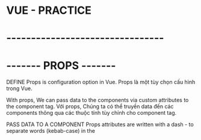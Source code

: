 # VUE - PRACTICE

# --------------------------------
# ------- PROPS -------
DEFINE
Props is configuration option in Vue.
Props là một tùy chọn cấu hình trong Vue.

With props, We can pass data to the components via custom attributes to the component tag.
Với props, Chúng ta có thể truyền data đến các components thông qua các thuộc tính tùy chỉnh cho component tag.

PASS DATA TO A COMPONENT
Props attributes are written with a dash - to separate words (kebab-case) in the <template> tag, 
Props attributes (Đạo cụ) được viết bằng dấu gạch ngang để phân tách các từ (kebab-case) trong <tempalte></tempalte> tag

RECEIVE DATA IN SIDE A COMPONENT
But kebab-case is not legal in JavaScript. So instead we need to write the attribute names as camelCase in JavaScript, and Vue understands this automatically!
Nhưng kebeb-case không đúng trong JavaScript. Vì vậy, thay vào đó chúng ta cần viết tên thuộc tính là camcelCase trong JavaScript, và Vue tự động hiểu.

BOOLEAN PROPS
We can achieve different functionality by passing props of different data types.
Chúng ta có thể đạt được các chức năng khác nhau bằng cách chuyển các props của các loại dữ liệu khác nhau

And we are able to define rules for how attributes are given when components are created from App.vue
Và chúng ta có thể định nghĩa các quy tắc về cách cung cấp các thuộc tính khi các components được tạo từ App.vue

To pass props with a data type different to String, we must write v-bind: in front of the attribute we want to pass
Để truyền props với kiểu dữ liệu khác string, chúng ta phải sử dụng v-bind: đằng trước thuộc tính chúng ta muốn truyền

PROPS INTERFACE

PROPS AS AN OBJECT
<!-- => props: {
    foodName: String,
    fooodDesc: String,
    isFavorite: Boolean
}, -->
With props defined in this way, other people can look inside FoodItem.vue and easily see what the component expects
Với cách định nghĩa props trên, thì người dùng khác có thể nhìn thấy bên trong file FoodItem.vue dữ liệu mong muốn của props

REQUIRED PROPS
To tell Vue that a prop is required we need to define the prop as an object. Let's make the prop 'foodName' required, like this:
<!-- props: {
    foodName: {
        type: String,
        required: true
    },
    foodDesc: String,
    isFavorite: Boolean
} -->

DEFAULT VALUE
We can set a default value for a prop
Let's create default value for the 'foodDesc' prop in the 'FoodItem' component, and then create such an item for rice without defining the 'foodDesc' prop
Khi định nghĩa giá trị cho một prop thì khi sử dụng component đó bên trong File cha nào đó thì không cần phải gọi nó ra
Chỉ gọi nó ra khi cần custome giá trị đó

PROPS VALIDATOR FUNCTION
We can also define a validator function that decides if the prop vvalue is valid or not.
Chúng ta có thể định nghĩa một hàm xác thực để quyết định xem giá trị prop có hợp lệ hay không

Such validator functions must return either true or false.
Các hàm xác thực như vật phải trả về đúng hoặc sai.

When the validator returns false, it means the prop value is invalid.
Khi trình xác nhận trả về false, điều đó có nghĩa là giá trị prop không hợp lệ.

An invalid prop value generates a warning in the browser console when we run our page in developer mode, and the warning is a useful hint to make sure the components are used as intended.
Giá trị prop không hợp lệ sẽ tạo ra cảnh báo trong console khi chúng ta chạy trang của mình ở chế độ của developer và cảnh báo là gợi ý hữu ích để đảm bảo các component được sử dụng như dự định.


MODIFY PROPS
When a component is created in the parent alement we are not allowed to chang the value of the prop recevied in the child element. 
So inside FoodItem.vue we cannot change the value of the 'isFavorite' prop we get from App.vue. The prop is read-only from the parent, which is App.vue in our case

Khi 1 component được tạo trong phần tử cha, chúng ta không được phép thay đổi giá trị của prop nhận được trong phần tử con.
Vì vậy bên trong FoodItem.Vue, chúng ta không thể thay đổi giá trị của prop 'isFavorite' mà chúng ta nhận được từ App.vue. Prop ở chế độ chỉ đọc từ parent, đó là App.vue trong trường hợp của chúng tôi

# --------------------------------



# --------------------------------
# ------- VUE - V-FOR - COMPONENTS -------

DEFINE
Components can be reused with v-for to generate many elements of the same kind
Components có thể được tái sử dụng với v-for để tạo ra nhiều element cùng loại

When generating elements with v-for from a component, it is also very helpful that props can be assigned dynamically based on values from an array.
Khi tạo các element bằng v-for từ 1 component, cũng rất hữu ích khi các props có thể được gán tự động dựa trên các giá trị từ một mảng

KEY - ATTRIBUTE
Khi dùng v-for để lặp các phần tử, Vue tái sử dụng các phần tử DOM để tối ưu hóa hiệu suất
Nếu mảng dữ liệu thay đổi, Vue có thể tái sử dụng các phần tử không đúng cách nếu không có thuộc tính 'key'
Key giúp Vue phân biệt các phần tử một cách chính xác bằng cách cung cấp một định danh duy nhất
# --------------------------------



# --------------------------------
# ------- VUE - $emit() - method -------

DEFINE
With built-in $emit() method in Vue we can create a custom event in the child component that can be captured in the parent element
Với phương thức $emit() tich hợp trong Vue, chúng ta có thể tạo 1 event tùy chỉnh trong các component con có thể được ghi lại trong component cha

Props are used to send data from the parent element to be child component, and $emit() is used to do the oposite: to pass information from the child component to the parent.
Props được sử dụng để gửi dữ liệu từ phần tử cha đến component con và $emit() được sử dụng để thực hiện điều ngược lại: Truyền thông tin từ component con đến component cha.

EMIT A CUSTOM EVENT
Cần gửi thông tin từ component cha và chúng tôi sử dụng $emit() để thực hiện điều đó

The EMITS OPTION
Tương tự như cách chúng ta khai báo props bên trong component con.
Chúng ta cũng có thể ghi lại ( ghi lại ở đây là có thể khai báo hoặc không ) các emits trong component bằng 'emits' option.
Việc ghi lại làm rõ ràng code hơn.

# --------------------------------


# --------------------------------
# ------- VUE FALLTHROUGH ATTRIBUTES -------
Khi bạn định nghĩa một component, bạn có thể truyền các thuộc tính không được định nghĩa rõ ràng trong props của component con.
Những thuộc tính này được gọi là "fallthrough attributes" và sẽ tự động được truyền từ component cha xuống các phần tử gốc trong template của component con.


Typical attributes được sử dụng để fall through are class, style and v-on (@)

# --------------------------------

# --------------------------------
# ------- SCOPED STYLING -------

DEFINE
Sử dụng scoped trong tag <style scroped></style>

# --------------------------------

# --------------------------------
# ------- LOCAL COMPONENTS -------

DEFINE
Components can be made to be local, meaning that they are only accessiable inside a specific *.vue file
Nghĩa là các component có thể được biến thành biến cục bộ, nghĩa là chúng chỉ có thể truy cập được bên trong một file *.vue cụ thể

GLOBAL COMPONENTS
Cách chúng ta đưa các component vào trong main.js, điều này giúp chúng ta có thể truy cập được bên trong <template></template> của tất cả cá tệp *.vue khác trong dự án đó.


LOCAL COMPONENTS
Chúng ta có thể đưa trực tiếp 1 component vào tag <script></script> thay vì đưa nó vào trong main.js
Kiểu trong component cần sử dụng 1 component khác thì ta có thể viết
<!-- <script>
    import CompOne from './components/ComOne.vue'

    export default {
        components: {
            'comp-one': CompOne
        }
    }
</script> -->

export default không yêu cầu sử dụng dấu ngoặc nhọn khi import và có thể đặt tên bất kì
export yêu cầu sử dụng dấu ngoặc nhọn và phải đúng tên hoặc tên được đổi.

# --------------------------------



# --------------------------------
# ------- VUE SLOTS -------

DEFINE
Slots là 1 tính năng mạnh mẽ trong Vue cho phép các component linh hoạt hơn và có thể tái sử dụng hơn.
=> Chúng ta sử dụng slots trong Vue để send content từ parent component vào <template></template> của child component
<!-- <template>
  <slot-comp>Hello World!</slot-comp>
</template> -->
<!-- Code trên trong parent component -->

=> Để nhận được Hello World bên trong component và hiển thị nó trong trang của chúng ta
=> Chúng ta cần sử dụng <slot></slot> bên trong component
=> Slot đóng vai trò giữ chỗ cho nội dung, do đó sau khi ứng dụng được xây dựng, slot sẽ được thay thế bằng nội dung được gửi tới nó

<!-- <template>
  <div>  
    <p>SlotComp.vue</p>
    <slot></slot> Nội dung component từ cha sẽ hiển thị ở đây
  </div>
</template> -->
<!-- Code trên trong child component -->


SLOTS AS CARDS
Slot cũng có thể được sử dụng để bao quanh các khối nội dung html động lớn hơn để có giao diện giống như card
<!-- <template>
  <h3>Slots in Vue</h3>  
  <p>We create card-like div boxes from the foods array.</p>
  <div id="wrapper">
    <slot-comp v-for="x in foods">
      <img v-bind:src="x.url">
      <h4>{{x.name}}</h4>
      <p>{{x.desc}}</p>
    </slot-comp>
  </div>
</template> -->
<!-- Code trên trong parent component -->


<!-- <template>
  <div> 
    <slot></slot>
  </div>
</template>

<script></script>

<style scoped>
  div {
    box-shadow: 0 4px 8px 0 rgba(0,0,0,0.2);
    border-radius: 10px;
    margin: 10px;
  }
</style> -->
<!-- Code trên trong child component -->

FALLBACK CONTENT (Nội dung dự phòng)
Nếu 1 component được tạo mà không có nội dung, chúng ta có thể có fallback content trong <slot></slot>
Kiểu như là vẫn là thẻ slot ở bên trong component con, nhưng lần này thẻ slot không giống mà là có giá trị
Nếu gọi sử dụng child component bên trong parent component mà chỉ ghi mỗi tên component đó ra thôi
Thì nó sẽ lấy nội dung trong thẻ slot của component con
Ngược lại nếu ghi nội dung trong lần gọi compoent con ở component cha thì nội dung bên trong component con mặc dịnh sẽ bị thay thế

# --------------------------------



# --------------------------------
# ------- VUE V-SLOT -------

DEFINE
Chúng ta cần v-slot directive để tham chiếu đến named slots ( Kiểu slot đã được đặt tên )
Named slots cho phép kiểm soát nhiều hơn vị trí đặt nội dung trong mẫu của component con
Linh hoạt hơn và có thể tái sử dụng
Nếu chỉ sử dụng slots mà không dùng v-slot với Named slot thì bên compoent con có bao nhiêu slot thì nó sẽ chỉ nhận 1 giá trị

V-SLOTS AND NAMED SLOTS ( Sử dụng với nhiều slot trong 1 component )
Nếu chúng ta có nhiều hơn 1 slot trong 1 component, nhưng muốn kiểm soát nội dung sẽ xuất hiện ở slot nào
Chúng ta cần đặt tên cho các vị trí đó và sử dụng v-slot để gửi nội dung đến đúng nơi

<!-- <h3>Component</h3>
<div>
  <slot name="topSlot"></slot>
</div>
<div>
  <slot name="bottomSlot"></slot>
</div> -->
<!-- Code trên trong child component -->


<!-- <h1>App.vue</h1>
<p>The component has two div tags with one slot in each.</p>
<slot-comp v-slot:bottomSlot>'Hello!'</slot-comp> -->
<!-- Code trên trong parent component -->

DEFAULT SLOTS
Nếu bạn có 1 slot không có name thì slot đó sẽ dược mặc định cho các component được đánh dấu là v-slot:default hoặc không được đánh gấu bằng v-slot
=> Kiểu như là nếu bên component con có 1 slot không được đặt tên thì khi gọi nó sang compoent cha.
Thì nội dung trong thẻ component con không định nghĩa tên hoặc có v-slot:default sẽ mặc định cho cái thằng Slot không có tên bên component con.


V-SLOT IN <TEMPLATE>
v-slot cũng có thể được sử dụng trong thẻ template để hướng các content lớn hơn đến một slot nhất định
<!-- <h1>App.vue</h1>
<p>The component has two div tags with one slot in each.</p>
<slot-comp>
  <template v-slot:bottomSlot>
    <h4>To the bottom slot!</h4>
    <p>This p tag and the h4 tag above are directed to the bottom slot with the v-slot directive used on the template tag.</p>
  </template>
  <p>This goes into the default slot</p>
</slot-comp> -->
<!-- Code trên trong parent component -->

<!-- <h3>Component</h3>
<div>
  <slot></slot>
</div>
<div>
  <slot name="bottomSlot"></slot>
</div> -->
<!-- Code trên trong child component -->
=> Chúng ta sử dụng thẻ template để hướng một số nội dung đến 1 slot nhất định vì thẻ template không được hiển thị, nó chỉ giữ chố cho nội dung

V-SLOT SHORTHAND #
Viết tắt của v-slot là #
<!-- <slot-comp v-slot:topSlot>'Hello!'</slot-comp> -->
Can be written as:
<!-- <slot-comp #topSlot>'Hello!'</slot-comp> -->


# --------------------------------


# --------------------------------
# ------- SCOPED SLOTS -------

DEFINE 
Scoped slot cung cấp dữ liệu cục bộ từ component con để component cha có thể chọn cách hiển thị dữ liệu đó

SEND DATA TO PARENT
Chúng ta sử dụng v-bind trong slot child component để gửi dữ liệu cục bộ đến component cha

VD: 
<!-- <template>
  <slot v-bind:lclData="data"></slot>
</template>

<script>
  export default {
    data() {
      return {
        data: 'This is local data'
      }
    }
  }
</script> -->

RECEIVE DATA FROM SCOPED SLOT
Dữ liệu cục bộ trong component con được gửi với v-bind, và nó có thể được nhận trong component cha với v-slot (#)
VD:
<!-- <slot-comp v-slot:"dataFromSlot">
  <h2>{{ dataFromSlot.lclData }}</h2>
</slot-comp> -->

SCOPED SLOT WITH AN ARRAY
Có thể gửi dữ liệu từ 1 array bằng cách dùng v-for, nhưng code trong App.vue về cơ bản là giống nhau

<!-- <template>
  <slot
    v-for="x in foods"
    :key="x"
    :foodName="x"
  ></slot>
</template>

<script>
  export default {
    data() {
      return {
        foods: ['Apple','Pizza','Rice','Fish','Cake']
      }
    }
  }
</script> -->
<!-- Code trên trong child component -->

<!-- <slot-comp v-slot="food">
  <h2>{{ food.foodName }}</h2>
</slot-comp> -->
<!-- Code trên trong parent component -->

STATIC DATA FROM A SCOPED SLOT
1 slot scoped cũng có thể gửi static data, Đó là dữ liệu không thuộc data property của Vue instance
Khi gửi statix data, chúng ta không sử dụng v-bind
Trong ví dụ bên dưới, chúng ta gửi 1 static text, và 1 text bound dymaically từ data instance.

<!-- <template>
  <slot
    staticText="This text is static"
    :dynamicText="text"
  ></slot>
</template>

<script>
  export default {
    data() {
      return {
        text: 'This text is from the data property'
      }
    }
  }
</script> -->
<!-- Code trên trong child component -->

<!-- <slot-comp v-slot="texts"> => Cái texts ở đây là do mình tùy chọn đặt tên.
  <h2>{{ texts.staticText }}</h2>
  <p>{{ texts.dynamicText }}</p>
</slot-comp> -->
<!-- Code trên trong parent component -->

NAMED SCOPED SLOTS
Tương tự như name bên v-slot
Alternatively, we can create the component one time, with two different "template" tags, each "template" tag referring to a different slot.

# --------------------------------


# --------------------------------
# ------- SCOPED SLOTS -------

DYNAMIC COMPONENTS
Có thể được sử dụng để lướt qua các trang trong trang của bạn, như các tab trong trình duyệt của bạn, bằng cách sử dụng 'is' attribute

THE COMPONENT TAG AND THE 'IS' ATTRIBUTE
Để tạo 1 dynamic component chúng ta sử dụng <component></component> để thể hiện active component.
'is' Attribute được gắn với một giá trị bằng v-bind, và chúng ta thay đổi giá trị đó thành tên của component mà chúng ta muốn active

<!-- <component :is="activeComp"></component> -->

<KeepAlive>
Nếu có bất kì thao tác nào ở các component khi ta chuyển đổi lại giữa các component nó sẽ bị reset lại ban đầu
Để giữ nguyên state (trạng thái), các thông tin đầu vào trước đó, khi bạn quay lại 1 component
Chúng ta sử dụng thẻ <KeepAlive></KeepAlive> xung quanh thẻ <component></component>

THE 'INCLUDE' AND 'EXCLUDE' attributes
Tất cả component bên trong <KeepAlive></KeepAlive> sẽ được giữ nguyên theo mặc định.
Nhưng chúng ta cũng có thể xác định chỉ một số component được duy trì bằng cách sử dụng 'include' hoặc 'exclude' trên <KeepAlive></KeepAlive>
Nếu sử dụng include hoặc exclude trên thẻ KeepAlive, chúng ta cũng cần đặt tên cho các thành phần bằng 'name' option trong component con
 <!-- <KeepAlive exclude="CompOne, CompTwo"> CompOne là option name được export default bên Component con CompOne
    <component :is="activeComp"></component>
  </KeepAlive> -->

THE 'MAX' ATTRIBUTE
Chúng ta sử dụng 'max' như một thuộc tính trong KeepAlive để giới hạn số lượng component mà trình duyệt cần nhớ trạng thái (state)
<!-- <KeepAlive :max="2"> -->
Ví dụ chúng ta chuyển đổi quá 2 component là nó sẽ quên state, nếu chúng ta chỉ chuyển qua lại 2 component trong 2 component thì nó vẫn giữ state

# --------------------------------


# --------------------------------
# ------- VUE TELEPORT -------
DEFINE
Thẻ Teleport được sử dụng để di chuyển content sang vị trí khác trong cấu trúc DOM

<TELEPORT> AND THE 'TO' ATTRIBUTE
Chuyển 1 vài conntent đến các vị trí khác trong cấu truc DOM
Chúng ta sử dụng tag Teleport xung quanh content và thuộc tính 'to' để xác định vị trí di chuyển nó
VD
<Teleport to="body">
  <p></p>
</Teleport>

SCRIPT AND STYLE Ò TELEPORTED ELEMENTS

Mặc dù một số nội dung được di chuyển ra khỏi component bằng thẻ Teleport.
Nhưng mã có liên quan bên trong thành phần đó trong thẻ script và style vẫn hoạt động đối với nội dung được di chuyển.
Cho dù bạn có dùng scoped ở trong component đó.

# --------------------------------


# --------------------------------
# ------- VUE HTTP REQUESTS -------

DEFINE
HTTP request là một phần giao tiếp giữa client và server
Client gửi 1 HTTP request đến server, server sẽ xử lý và trả về 1 HTTP response

THE FETCH METHOD
Để lấy data từ server trong Vue chúng ta có thể dùng Javascript Fetch() method.
Khi sử dụng fecth mà chúng ta không chỉ định bất kì một HTTP request method nào thì mặc định nó sẽ là GET.
Fetch() nhận một URL address là một đối số để nó biết lấy data từ đâu.

Một ví dụ cơ bản sử dụng Fetch method()
<!-- <template>
  <div>
    <button @click="fetchData">Fetch Data</button>
    <p v-if="data">{{ data }}</p>
  </div>
</template>

<script>
export default {
  data() {
    return {
      data: null,
    };
  },
  methods: {
    async fetchData() {
      const response = await fetch("file.txt");
      this.data = await response.text(); // Lấy data text từ file txt
    }
  }
};
</script> -->

Json() method đọc một response từ HTTP request và trả về một JavaScript Object
<!-- async fetchData() {
  const response = await fetch("bigLandMammals.json");
  this.data = await response.json();
} -->

DATA FROM API
HTTP REQUEST IN VUE WITH THE 'AXIOS' LIBRARY
Là một thư viện của JavaScript cho phép chúng ta thực hiện các yêu cầu HTTP
Tạo và Chạy nó trong dự án của chúng ta thì dùng: npm install axios

Ví dụ:
<!-- methods: {
  async fetchData() {      
    this.data = await axios.get("https://random-data-api.com/api/v2/users");
  }
} -->

# --------------------------------


# --------------------------------
# ------- VUE TEMPLATE REFS -------

DEFINE
Được sử dụng để chỉ các phần tử DOM cụ thể
Khi ref attribute được đặt vào 1 thẻ HTML, phần tử DOM thu được sẽ được thêm vào $refs object
Chúng ta có thể sử dụng ref attribute và $ref object trong Vue để thay thế cho getElementById() hoặc querySelector()

THE 'REF' ATTRIBUTE AND THE '$REFS' OBJECT
Thẻ html với ref attribute sẽ được thêm vào $refs object và có thể được tìm kiếm sau đó trong thẻ script

Ví dụ trực quan
<!-- <template>
  <h1>Example</h1>
  <p>Click the button to put "Hello!" as the text in the green p element.</p>
  <button @click="changeVal">Change Text</button>
  <p ref="pEl">This is the initial text</p>
</template>

<script>
  export default {
    methods: {
      changeVal() {
        this.$refs.pEl.innerHTML = "Hello!"; // Truy cập đối tượng pEl trong $refs object
      }
    }
  }
</script> -->

GET THE INPUT VALUE FROM '$refs'

Chúng ta có thể đi sâu hơn vào phần từ HTML được thêm vào $refs object để truy cập bất kỳ thuộc tính nào mà chúng ta muốn
Ví dụ bên dưới
<!-- <template>
  <h1>Example</h1>
  <p>Start writing inside the input element, and the text will be copied into the last paragraph by the use of the '$refs' object.</p>
  <input ref="inputEl" @input="getRefs" placeholder="Write something..">
  <p ref="pEl"></p>
</template>

<script>
  export default {
    methods: {
      getRefs() { 
        this.$refs.pEl.innerHTML = this.$refs.inputEl.value;
      }
    }
  };
</script> -->

'REF' WITH V-FOR
Với các thẻ HTML được tạo từ v-for, với ref attribute sẽ được thêm vào $refs object như một array
Ví dụ bên dưới
<!-- <template>
  <h1>Example</h1>
  <p>Click the button to reveal the 3rd list element stored as an array element in the $refs object.</p>
  <button @click="getValue">Get the 3rd list element</button><br>
  <ul>
    <li v-for="x in liTexts" ref="liEl">{{ x }}</li>
  </ul>
  <pre>{{ thirdEl }}</pre>
</template>

<script>
  export default {
    data() {
      return {
        thirdEl: ' ',
        liTexts: ['Apple','Banana','Kiwi','Tomato','Lichi']
      }
    },
    methods: {
      getValue() { 
        this.thirdEl = this.$refs.liEl[2].innerHTML;
        console.log("this.$refs.liEl = ",this.$refs.liEl);
      }
    }
  };
</script> -->

# --------------------------------


# --------------------------------
# ------- VUE Lifecycle Hooks -------

DEFINE
Là các giai đoạn nhất định trong vòng đời của 1 component nơi chúng ta có thể thêm code để thực hiện mọi việc

LIFECYCLE HOOKS
Mỗi khi 1 component đạt đến một giai đoạn (stage) mới trong vòng đời của nó, 1 function cụ thể sẽ chạy
Và chúng ta cso thể thêm code vào function đó
Những function như vậy được gọi là LIFECYCLE HOOKS, vì chúng ta có thể "nối" mã của mình vào giai đoạn (stage) đó.

Đây là tất cả các lifecycle hook mà 1 component có:

- 1. beforeCreate
- 2. created
- 3. beforeMount
- 4. mounted
- 5. beforeUpdate
- 6. updated
- 7. beforeUnmount
- 8. unmounted
- 9. errorCaptured
- 10. renderTracked
- 11. renderTriggered
- 12. activated
- 13. deactivated
- 14. serverPrefetch 

1. THE 'beforeCreate' HOOK
  => Xảy ra trước khi component được khởi tạo.
  => Vì vậy đây là trước khi Vue set up the component's data, computed properties, methods, and event listeners.
  => Có thể được sử dụng để thiết lập global event listner
  => Nhưng chúng ta nên TRÁNH cố gắng truy cập các elements thuộc về component LifeCycle Hook beforeCreate
  => Chẳng hạn như data, watcher and methods, bởi vì chúng chưa được tạo tại stage này.
  => Ngoài ra sẽ không có ý nghĩa gì khi cố gắng truy cập elements DOM từ beforeCreate lifecycle hook.
  => Vì chúng không được tạo cho đến khi component được mounted.

  Ví dụ bên dưới:
  <!-- <template>
    <h2>Component</h2>
    <p>This is the component</p>
    <p id="pResult">{{ text }}</p>
  </template>

  <script>
  export default {
    data() {
      return {
        text: '...'
      }
    },
    beforeCreate() {
      this.text = 'initial text'; // This line has no effect
      console.log("beforeCreate: The component is not created yet.");
    }
  }
  </script> -->

  <!-- <template>
    <h1>The 'beforeCreate' Lifecycle Hook</h1>
    <p>
      We can see the console.log() message from 'beforeCreate' lifecycle hook,
      but there is no effect from the text change we try to do to the Vue data property, because the Vue data property is not created yet.
    </p>
    <button @click="this.activeComp = !this.activeComp">Add/Remove Component</button>
    <div>
      <comp-one v-if="activeComp"></comp-one>
    </div>
  </template>

  <script>
  export default {
    data() {
      return {
        activeComp: false
      }
    }
  }
  </script> -->

2. THE 'created' HOOK
  => Xảy ra sau khi component được khởi tạo.
  => Vì vậy Vue đã set up the component data, computed properties, methods, and event listener
  => Chúng ta nên TRÁNH cố gắng truy cập các phần tử DOM từ created hook
  => Vì các phần tử DOM không thể truy cập được cho đến khi component đó được mounted
  => Created hook có thể được sử dụng để fetch data with HTTP requests
  => Hoặc thiết lập các giá trị dữ liệu ban đầu
  => Ví dụ bên dưới là việc sử dụng created hook để thực hiện việc data property TEXT được cấp 1 giá trị ban đầu

  <!-- <template>
    <h2>Component</h2>
    <p>This is the component</p>
    <p id="pResult">{{ text }}</p>
  </template>

  <script>
  export default {
    data() {
      return {
        text: '...'
      }
    },
    created() {
      this.text = 'initial text';
      console.log("created: The component just got created.");
    }
  }
  </script> -->

  <!-- <template>
    <h1>The 'created' Lifecycle Hook</h1>
    <p>We can see the console.log() message from 'created' lifecycle hook, and the text change we try to do to the Vue data property works, because the Vue data property is already created at this stage.</p>
    <button @click="this.activeComp = !this.activeComp">Add/Remove Component</button>
    <div>
      <comp-one v-if="activeComp"></comp-one>
    </div>
  </template>

  <script>
    export default {
      data() {
        return {
          activeComp: false
        }
      }
    }
  </script> -->

3. THE 'beforeMount' HOOK
  => Xảy ra ngay trước khi component is mounted, tức là ngay trước khi thành phần đó được thêm vào DOM
  => Chúng ta nên TRÁNH cố gắng truy cập các phần tử DOM từ beforeMount hook
  => Vì các phần tử DOM không thể truy cập được cho đến khi component đó được mounted
  => Ví dụ thì ở đây cũng tương tự như các hook ở trên.

4. THE 'mounted' HOOK
  => Ngay sau khi 1 component được thêm vào DOM, mount() method sẽ được gọi và chúng ta có thể thêm mã của mình vào stage (giai đoạn) đó.
  => Đây là cơ hội lần đầu tiên chúng ta phải làm những việc liên quan đến elements DOM thuộc về component
  => Kiểu ngay sau khi mount và render DOM ra thì nó thực hiện việc trong mounted hook luôn 
  => Điều này nó thể dẫn đến DOM chưa tải ra và thực hiện luôn hành động trong mounted hook

  Ví dụ cơ bản nhất cho việc dùng mounted hook
  <!-- <template>
    <h2>Form Component</h2>
    <p>When this component is added to the DOM tree, the mounted() function is called, and we put the cursor inside the input element.</p>
    <form @submit.prevent>
      <label>
        <p>
          Name: <br>
          <input type="text" ref="inpName">
        </p>
      </label>
      <label>
        <p>
          Age: <br>
          <input type="number">
        </p>
      </label>
      <button>Submit</button>
    </form>
    <p>(This form does not work, it is only here to show the mounted lifecycle hook.)</p>
  </template>

  <script>
    export default {
      mounted() {
        this.$refs.inpName.focus();
      }
    }
  </script> -->

5. THE 'beforeUpdate' HOOK
  => Được gọi bất cứ khi nào có thay đổi về data của component
  => Nhưng trước khi việc cập nhật được hiển thị trên màn hình. 
  => Việc beforeUpdate hook luôn xảy ra trước update hook.
  => Điều đặc biệt ở beforeUpdate là chúng ta có thể thực hiện các thay đổi với ứng dụng
  => Mà không cần kích hoạt bản cập nhật mới, vì vậy chúng ta tránh được vòng lặp vô hạn.
  => Đó là lý do không thực hiện các thay đổi đối với ứng dụng trong updated hook
  => Vì với hook đó, một vòng lặp vô hạn sẽ được tạo ra.

  Ví dụ:
  <!-- <template>
    <h1>The 'beforeUpdate' Lifecycle Hook</h1>
    <p>Whenever there is a change in our page, the application is 'updated' and the 'beforeUpdate' hook happens just before that.</p>
    <p>It is safe to modify our page in the 'beforeUpdate' hook like we do here, but if we modify our page in the 'updated' hook, we will generate an infinite loop.</p>
    <button @click="this.activeComp = !this.activeComp">Add/Remove Component</button>
    <div>
      <comp-one v-if="activeComp"></comp-one>
    </div>
    <ol ref="divLog"></ol>
  </template>

  <script>
    export default {
      data() {
        return {
          activeComp: true
        }
      },
      beforeUpdate() {
        this.$refs.divLog.innerHTML += "<li>beforeUpdate: This happened just before the 'updated' hook.</li>";
      }
    }
  </script> -->

6. THE 'updated' HOOK
  => Được gọi sau khi component đã cập nhật DOM

  Ví dụ minh họa: 
  <!-- <template>
    <h1>The 'updated' Lifecycle Hook</h1>
    <p>Whenever there is a change in our page, the application is updated and the updated() function is called. In this example we use console.log() in the updated() function that runs when our application is updated.</p>
    <button @click="this.activeComp = !this.activeComp">Add/Remove Component</button>
    <div>
      <comp-one v-if="activeComp"></comp-one>
    </div>
  </template>

  <script>
    export default {
      data() {
        return {
          activeComp: true
        }
      },
      updated() {
        console.log("The component is updated!");
      }
    }
  </script> -->

  => Chúng ta phải cẩn thận để không sửa đổi chính trang đó khi updated hook được gọi
  => Vì khi đó trang sẽ cập nhật lại, tạo ra một vòng lặp vô hạn

  Ví dụ minh họa:
  <!-- <template>
    <h1>The 'updated' Lifecycle Hook</h1>
    <p>Whenever there is a change in our page, the application is updated and the updated() function is called.</p>
    <p>The first change that causes the updated hook to be called is when we remove the component by clicking the button. When this happens, the update() function adds text to the last paragraph, which in turn updates the page again and again.</p>
    <button @click="this.activeComp = !this.activeComp">Add/Remove Component</button>
    <div>
      <comp-one v-if="activeComp"></comp-one>
    </div>
    <div>{{ text }}</div>
  </template>

  <script>
    export default {
      data() {
        return {
          activeComp: true,
          text: "Hello, "
        }
      },
      updated() {
        this.text += "hi, ";
      }
    }
  </script> -->

7. THE 'beforeUnmount' HOOK
  => Được gọi ngay trước khi 1 component bị xóa khỏi DOM

  Ví dụ minh họa bên dưới:
  <!-- <template>
    <h2>Component</h2>
    <p ref="pEl">Strawberries!</p>
  </template>
    
  <script>
  export default {
    beforeUnmount() {
      alert("beforeUnmount: The text inside the p-tag is: " + this.$refs.pEl.innerHTML);
    }
  }
  </script> -->

  <!-- <template>
    <h1>Lifecycle Hooks</h1>
    <button @click="this.activeComp = !this.activeComp">{{ btnText }}</button>
    <div>
      <comp-one v-if="activeComp"></comp-one>
    </div>
  </template>

  <script>
    export default {
      data() {
        return {
          activeComp: true
        }
      },
      computed: {
        btnText() {
          if(this.activeComp) {
            return 'Remove component'
          }
          else {
            return 'Add component'
          }
        }
      }
    }
  </script> -->



8. THE 'unmounted' HOOK
  => Được gọi sau khi một component bị xóa khỏi DOM
  => Được sử dụng để remove event listeners hoặc cancel timers hoặc intervals.
  => Khi 1 component được ngắt kết nối, unmounted() sẽ được gọi và chúng ta có thể thêm mã của mình vào.
  => Về cơ bản là ví dụ của nó có thể giống beforeUnmounted hook
  => Kiểu ngay sau khi xóa DOM trong 1 component thì nó thực hiện việc trong unmounted hook luôn 
  => Điều này nó thể dẫn đến DOM chưa tải lại và thực hiện luôn hành động trong unmounted hook

9. THE 'errorCaptured' HOOK
  => Được gọi khi có lỗi xảy ra ở component con, component cháu.
  => Được sử dụng để xử lý lỗi, ghi lại log hoặc hiển thị lỗi cho người dùng
  => Thông tin về lỗi cũng có thể được ghi lại dưới dang đối số cho errorCaptured hook
  => Các đối số đó là: lỗi, thành phần gây ra lỗi, loại nguồn lỗi
  => Ví dụ lỗi cơ bản khi không có ref tồn tại


  <!-- <template>
    <h2>Component</h2>
    <p>This is the component</p>
    <button @click="generateError">Generate Error</button>
  </template>

  <script>
    export default {
      methods: {
        generateError() {
          this.$refs.objEl.innerHTML = "hi";
        }
      }
    }
  </script> -->

  <!-- <template>
    <h1>The 'errorCaptured' Lifecycle Hook</h1>
    <p>Whenever there is an error in a child component, the errorCaptured() function is called on the parent.</p>
    <p>When the button inside the component is clicked, a method will run that tries to do changes to a $refs object that does not exist. This creates an error in the component that triggers the 'errorCaptured' lifecycle hook in the parent, and an alert box is displayed with information about the error.</p>
    <p>After clicking "Ok" in the alert box you can see the error in the browser console.</p>
    <div>
      <comp-one></comp-one>
    </div>
  </template>

  <script>
    export default {
      errorCaptured(error,compInst,errorInfo) {
        console.log("error: ", error);
        console.log("compInst: ", compInst);
        console.log("errorInfo: ", errorInfo);
      }
    }
  </script> -->

10. THE 'renderTracked' HOOK --- 11. THE 'renderTriggered' HOOK

  ==> A reactive component là component có thể thay đổi
  ==> A render function là một hàm do Vue compiled (biên soạn) để theo dõi các reactive component.
  ===> Khi một reactive component thay đổi, render function sẽ được kích hoạt và hiển thị lại ứng dụng ra màn hình.

  => renderTracked hook chạy khi chức năng render được đặt để theo dõi (track), hoặc giám sát (monitor) một reactive component (thành phần phản ứng).
  => renderTracked hook thường chạy khi reactive component được khởi tạo.

  => renderTriggered hook chạy khi reactive component được theo dõi đó thay đổi và do đó kích hoạt một new render để mà hình được cập nhật những thay đổi mới nhất.

  => Cả hai hook trên được dùng để debugging, và chỉ khả dụng (available) ở chế độ phát triển.


12 .THE 'activated' HOOK --- 13. THE 'deactivated' HOOK
  => Chỉ dành cho khi 1 reactive component được lưu trong cached (bộ nhớ đệm) được thêm vào hoặc xóa, chứ không phải DOM.
  => KeepAlive được sử dụng trong ví dụ bên dưới để cache (lưu trữ) dynamic component.

  Ví dụ bên dưới:
  <!-- <template>
    <h2>Component</h2>
    <p>Below is a log with every time the 'activated', 'deactivated', 'mounted' or 'unmounted' hooks run.</p>
    <ol ref="olEl"></ol>
    <p>You can also see when these hooks run in the console.</p>
  </template>
    
  <script>
    export default {
      mounted() {
        this.logHook("mounted");
      },
      unmounted() {
        this.logHook("unmounted");
      },
      activated() {
        this.logHook("activated");
      },
      deactivated() {
        this.logHook("deactivated");
      },
      methods: {
        logHook(hookName) {
          console.log(hookName);
          const liEl = document.createElement("li");
          liEl.innerHTML = hookName;
          this.$refs.olEl.appendChild(liEl);
        }
      }
    }
  </script> -->

  <!-- <template>
    <h1>The 'activated' and 'deactivated' Lifecycle Hooks</h1>
    <p>In this example for the 'activated' and 'deactivated' hooks we also see when and if the 'mounted' and 'unmounted' hooks are run.</p>
    <button @click="this.activeComp = !this.activeComp">Include component</button>
    <div>
      <KeepAlive>
        <comp-one v-if="activeComp"></comp-one>
      </KeepAlive>
    </div>
  </template>

  <script>
    export default {
      data() {
        return {
          activeComp: false
        }
      }
    }
  </script> -->

14. THE 'serverPrefetch' HOOK
  => Chỉ được gọi trong suốt quá trình server-side rendering (SSR).
  
# --------------------------------

# --------------------------------
# ------- VUE Provide/Inject -------

DEFINE
Provide/Inject in Vue được sử dụng để cung cấp dữ liệu từ 1 compoenent cho các component khác, đặc biệt trong các dự án lớn
Provide cung cấp dữ liệu cho các component khác.
Inject được sử dụng để lấy provied data (dữ liệu được cung cấp)
Provide/Inject là một cách chia sẻ data thay thế cho việc truyền dữ liệu bằng cách sử dụng props

Trong các dự án lớn, với các component trong các component, có thể khó sử dụng props để cung cấp dữ liệu từ App.vue cho 1 sub-component.
Vì nó yêu cầu phải xác định props trong mọi thành phần mà dữ liệu đi qua.

=> Nếu sử dụng provide/inject thay vì props, chúng ta chỉ cần xác định dữ liệu được cung cấp ở nơi nó được cung cấp 
và chúng ta chỉ cần xác định dữ liệu được chèn ở nơi nó được inject

Provide Data

Chúng ta sử dụng provide configuration option để cung cấp dữ liệu cho các component khác
VD: 
App.vue
<!-- <template>
  <h1>Food</h1>
  <div @click="this.activeComp = 'food-about'" class="divBtn">About</div>
  <div @click="this.activeComp = 'food-kinds'" class="divBtn">Kinds</div>
  <div id="divComp">
    <component :is="activeComp"></component>
  </div>
</template>

<script>
export default {
  data() {
    return {
      activeComp: 'food-about',
      foods: [
        { name: 'Pizza', imgUrl: '/img_pizza.svg' },
        { name: 'Apple', imgUrl: '/img_apple.svg' },
        { name: 'Cake', imgUrl: '/img_cake.svg' },
        { name: 'Fish', imgUrl: '/img_fish.svg' },
        { name: 'Rice', imgUrl: '/img_rice.svg' }
      ]
    }
  },
  provide() {
    return {
      foods: this.foods
    }
  }
}
</script> -->

In the code above, the 'foods' array is now provided so that it is available to be injected in other components in your project

Inject Data
=> Bây giờ mảng 'foods' được cung cấp bởi provide trong App.vue, chúng ta có thể đưa nó vào component FoodKinds.

Với mảng 'foods' được inject vào 'FoodKinds' component, chúng ta có thể sử dụng dữ liệu từ App.vue hiển thị loại foods khác trong component 'FoodKinds'

<!-- <template>
    <h2>Different Kinds of Food</h2>
    <p><mark>In this application, food data is provided in "App.vue", and injected in the "FoodKinds.vue" component so that it can be shown here:</mark></p>
    <div v-for="x in foods">
        <img :src="x.imgUrl">
        <p class="pName">{{ x.name }}</p>
    </div>
</template>

<script>
  export default {
    inject: ['foods']
  }
</script> -->

# --------------------------------


# --------------------------------
# ---------- VUE Routing ---------

DEFINE
Được sử dụng để điều hướng (navigate) trong ứng dụng Vue
Và nó xảy ra ở phía máy khách, mà không cần tải lại toàn bộ trang
Điều này mang lại trải nghiệm người dùng nhanh hơn.

Là một cách để điều hướng, giống như cách chúng ta sử dung dynamic components trước đó
Với routing chúng ta có thể sử dụng URL address để hướng bất kì ai đó đến một địa điểm cụ thể trong ứng dụng Vue của mình.


NAVIGATE USING A DYNAMIC COMPONENT

FROM DYNAMIC COMPONENT TO ROUTING
Chúng ta xây dựng SPAs (Single Page Applications) with Vue
=> Điều này có nghĩa là ứng dụng của chúng ta chỉ chứa 1 file *.html
=> Và có nghĩa là chúng ta không thể hướng con người đến file *.html khác để hiển thị nội dung khác trong page của chúng ta

INSTALL THE VUE ROUTER LIBRARY
npm install vue-router@4
Xong import { createRouter, createWebHistory } from 'vue-router'

File main.js
import AnimalCollection from './components/Route/AnimalCollection.vue'
import FoodItems from './components/Route/FoodItems.vue'

const router = createRouter({
    history: createWebHistory(),
    routes: [
        { path: '/animals', component: AnimalCollection },
        { path: '/foods', component: FoodItems }
    ]
});

const app = createApp(App);
app.use(router);

File App.vue
<!-- <div>
  <p>Choose what part of this page you want to see:</p>
  <router-link to="/animals">Animals</router-link>
  <router-link to="/foods">Food</router-link><br>
  <router-view></router-view>
</div> -->

# --------------------------------


# --------------------------------
# ---------- Vue Form Inputs ---------

# --------------------------------


# --------------------------------
# ---------- Vue Animations ---------

DEFINE
Hỗ trợ có component Transition cung cấp sẵn các class

Với 1 element trong component Transition được thêm vào, chúng ta có thể sử dụng 3 class sau để tạo animate Transition
  - v-enter-from
  - v-enter-active
  - v-enter-to

Với 1 element được xóa trong component Transition, chúng ta có thể sử dụng 3 class sau:
  - v-leave-from
  - v-leave-active
  - v-leave-to

THE TRANSITION 'name' PROP
Trong trường hợp bạn có một số component Transition, nhưng bạn muốn ít nhất một trong các component Transition có animation khác nhau.
Bạn cần có tên khác cho các component Transition để phân biệt chúng

Chúng ta có thể chọn tên của Transition component with name prop.
Và điều đó cũng thay đổi tên của các class, để chúng ta có thể đặt các quy tắc hoạt ảnh CSS khác nhau cho component đó
VD: 
<!-- <Transition name="swirl"> -->
If the transition name prop value is set to 'swirl', the automatically available classes will now start with 'swirl-' instead of 'v-'
  - swirl-enter-from
  - swirl-enter-active
  - swirl-enter-to
  - swirl-leave-from
  - swirl-leave-active
  - swirl-leave-to


JAVASCRIPT TRANSITION HOOKS
Mỗi class transition như vừa đề cập đều tương ứng với 1 event mà chúng ta có thể nối vào để chạy 1 mã script

v-enter-from	   before-enter: Trước khi thêm
v-enter-active	 enter: Thêm
v-enter-to	     after-enter: Sau khi thêm
                 enter-cancelled: Hủy thêm
v-leave-from	   before-leave: Trước khi xóa
v-leave-active	 leave: Xóa
v-leave-to	     after-leave: Sau khi xóa
                 leave-cancelled (v-show only): Hủy xóa (chỉ hoạt động với v-show)

Ví dụ:
<!-- <template>
  <h1>JavaScript Transition Hooks</h1>
  <p>This code hooks into "after-enter" so that after the initial animation is done, a method runs that displays a red div.</p>
  <button @click="pVisible=true">Create p-tag!</button><br>
  <Transition @after-enter="onAfterEnter">
    <p v-show="pVisible" id="p1">Hello World!</p>
  </Transition>
  <br>
  <div v-show="divVisible">This appears after the "enter-active" phase of the transition.</div>
</template>

<script>
  export default {
    data() {
      return {
        pVisible: false,
        divVisible: false
      }
    },
    methods: {
      onAfterEnter() {
        this.divVisible = true;
      }
    }
  }
</script>

<style scoped>
  .v-enter-active {
    animation: swirlAdded 1s;
  }
  @keyframes swirlAdded {
    from {
      opacity: 0;
      rotate: 0;
      scale: 0.1;
    }
    to {
      opacity: 1;
      rotate: 360deg;
      scale: 1;
    }
  }
  #p1, div {
    display: inline-block;
    padding: 10px;
    border: dashed black 1px;
  }
  #p1 {
    background-color: lightgreen;
  }
  div {
    background-color: lightcoral;
  }
</style> -->

THE 'appear' PROP
Nếu bạn có 1 element, bạn muốn animate khi page loads, chúng ta cần sử dụng appear prop trên Transition component
<!-- <Transition appear>
  ...
</Transition> -->

In this example, the appear prop starts an animation when the page load for the first time

TRANSITION BETWEEN ELEMENTS
Transition component cũng có thể dược sử dụng để chuyển đổi giữa một số phần tử.
Miễn là chúng ta đảm bảo rằng mỗi lần chỉ có 1 phần tử được hiển thị bằng cách sử dụng v-if, v-else-if
Ví dụ:
<!-- <template>
  <h1>Transition Between Elements</h1>
  <p>Click the button to get a new image.</p>
  <p>The new image is added before the previous is removed. We will fix this in the next example with mode="out-in".</p>
  <button @click="newImg">Next image</button><br>
  <Transition>
    <img src="/img_pizza.svg" v-if="imgActive === 'pizza'">
    <img src="/img_apple.svg" v-else-if="imgActive === 'apple'">
    <img src="/img_cake.svg" v-else-if="imgActive === 'cake'">
    <img src="/img_fish.svg" v-else-if="imgActive === 'fish'">
    <img src="/img_rice.svg" v-else-if="imgActive === 'rice'">
  </Transition>
</template>

<script>
export default {
  data() {
    return {
      imgActive: 'pizza',
      imgs: ['pizza', 'apple', 'cake', 'fish', 'rice'],
      indexNbr: 0
    }
  },
  methods: {
    newImg() {
      this.indexNbr++;
      if(this.indexNbr >= this.imgs.length) {
        this.indexNbr = 0;
      }
      this.imgActive = this.imgs[this.indexNbr];
    }
  }
}
</script>

<style>
  .v-enter-active {
    animation: swirlAdded 1s;
  }
  .v-leave-active {
    animation: swirlAdded 1s reverse;
  }
  @keyframes swirlAdded {
    from {
      opacity: 0;
      rotate: 0;
      scale: 0.1;
    }
    to {
      opacity: 1;
      rotate: 360deg;
      scale: 1;
    }
  }
  img {
    width: 100px;
    margin: 20px;
  }
  img:hover {
    cursor: pointer;
  }
</style> -->

mode="out-in"
Chúng ta sử dụng mode="out-in" trên component Transition để việc loại bỏ một phần tử được hoàn tất trước khi phần tử tiếp theo được thêm vào.
Ví dụ:
<!-- <template>
  <h1>mode="out-in"</h1>
  <p>Click the button to get a new image.</p>
  <p>With mode="out-in", the next image is not added until the current image is removed. Another difference from the previous example, is that here we use computed prop instead of a method.</p>
  <button @click="indexNbr++">Next image</button><br>
  <Transition mode="out-in">
    <img src="/img_pizza.svg" v-if="imgActive === 'pizza'">
    <img src="/img_apple.svg" v-else-if="imgActive === 'apple'">
    <img src="/img_cake.svg" v-else-if="imgActive === 'cake'">
    <img src="/img_fish.svg" v-else-if="imgActive === 'fish'">
    <img src="/img_rice.svg" v-else-if="imgActive === 'rice'">
  </Transition>
</template>

<script>
export default {
  data() {
    return {
      imgs: ['pizza', 'apple', 'cake', 'fish', 'rice'],
      indexNbr: 0
    }
  },
  computed: {
    imgActive() {
      if(this.indexNbr >= this.imgs.length) {
        this.indexNbr = 0;
      }
      return this.imgs[this.indexNbr];
    }
  }
}
</script>

<style>
  .v-enter-active {
    animation: swirlAdded 0.7s;
  }
  .v-leave-active {
    animation: swirlAdded 0.7s reverse;
  }
  @keyframes swirlAdded {
    from {
      opacity: 0;
      rotate: 0;
      scale: 0.1;
    }
    to {
      opacity: 1;
      rotate: 360deg;
      scale: 1;
    }
  }
  img {
    width: 100px;
    margin: 20px;
  }
  img:hover {
    cursor: pointer;
  }
</style> -->

TRANSITION WITH DYNAMIC COMPONENTS

Chúng ta có thể sử dụng Transition component to animate switching between dynamic components:
Ví dụ bên dưới:
<!-- <template>
  <h1>Transition with Dynamic Components</h1>
  <p>The Transition component wraps around the dynamic component so that the switching can be animated.</p>
  <button @click="toggleValue = !toggleValue">Switch component</button>
  <Transition mode="out-in">
    <component :is="activeComp"></component>
  </Transition>
</template>

<script>
  export default {
    data () {
      return {
        toggleValue: true
      }
    },
    computed: {
      activeComp() {
        if(this.toggleValue) {
          return 'comp-one'
        }
        else {
          return 'comp-two'
        }
      }
    }
  }
</script>

<style>
  .v-enter-active {
    animation: slideIn 0.5s;
  }
  @keyframes slideIn {
    from {
      translate: -200px 0;
      opacity: 0;
    }
    to {
      translate: 0 0;
      opacity: 1;
    }
  }
  .v-leave-active {
    animation: slideOut 0.5s;
  }
  @keyframes slideOut {
    from {
      translate: 0 0;
      opacity: 1;
    }
    to {
      translate: 200px 0;
      opacity: 0;
    }
  }
  #app {
    width: 350px;
    margin: 10px;
  }
  #app > div {
    border: solid black 2px;
    padding: 10px;
    margin-top: 10px;
  }
</style> -->

# --------------------------------


# --------------------------------
# ------- Vue Animations With v-for ------

DEFINE

<TransitionGroup></TransitionGroup> component được sử dụng để animate cho nhiều phần tử được thêm vào page của chúng ta với v-for
<TransitionGroup></TransitionGroup> component được sử dụng xunh quanh các element được tạo bằng v-for
Để cung cấp cho các phần từ này các hình ảnh động riêng lẻ khi chúng được thêm hoặc xóa
Tags được tạo bằng v-for bên trong <TransitionGroup></TransitionGroup> component phải được xác định là key attribute.
The <TransitionGroup></TransitionGroup> component chỉ được hiển thị dưới dạng thẻ HTML
Nếu chúng tôi xác định nó là một thẻ cụ thể bằng cách dùng tag prop

Ví dụ:
<!-- <TransitionGroup tag="ol">
  <li v-for="x in products" :key="x">
    {{ x }}
  </li>
</TransitionGroup> -->

Kết quả:
<!-- <ol>
  <li>Apple</li>
  <li>Pizza</li>
  <li>Rice</li>
</ol> -->

Sau đó chúng ta có thể thêm css vào các class có sẵn được tạo với TransitionGroup kiểu như v-enter-to, v-enter-from.


Một ví dụ đơn giản cho dễ hiểu:
<!-- <template>
  <h3>The &lt;TransitionGroup&gt; Component</h3>
  <p>New products are given animations using the &lt;TransitionGroup&gt; component.</p>
  <input type="text" v-model="inpName"> 
  <button @click="addEl">Add</button>
  <TransitionGroup tag="ol">
    <li v-for="x in products" :key="x">
      {{ x }}
    </li>
  </TransitionGroup>
</template>

<script>
  export default {
    data() {
      return {
        products: ['Apple','Pizza','Rice'],
        inpName: ''
      }
    },
    methods: {
      addEl() {
        const el = this.inpName;
        this.products.push(el);
        this.inpName = null;
      }
    }
  }
</script>

<style>
  .v-enter-from {
    opacity: 0;
    rotate: 180deg;
  }
  .v-enter-to {
    opacity: 1;
    rotate: 0deg;
  }
  .v-enter-active {
    transition: all 0.7s;
  }
</style>  -->


ADD AND REMOVE ELEMENTS
Khi loại bỏ các phần tử ở giữa các element khác, các phần tử khác sẽ rơi vào vị trí của phần tử bị loại bỏ
Để tạo hiệu ứng cho các mục còn lại trong danh sách được sắp xếp đúng vị trí khi một phần từ bị xóa
Chúng ta sẽ sử dụng v-move class được tạo tự động

Lưu ý: Để tạo animate cho v-mode class chúng ta có để đặt position: absolute; vào v-leave-active
Ví dụ:
<!-- .v-move {
  transition: all 0.7s;
}
.v-leave-active { position: absolute; } -->

Ví dụ hay về việc đó:
<!-- <template>
  <h3>The &lt;TransitionGroup&gt; Component</h3>
  <p>Items inside the &lt;TransitionGroup&gt; component are animated when they are created or removed.</p>
  <button @click="addDie">Roll</button>
  <button @click="addDie10">Roll 10 dice</button>
  <button @click="dice.sort(compareFunc)">Sort</button>
  <button @click="dice.sort(shuffleFunc)">Shuffle</button><br>
  <TransitionGroup>
    <div 
    v-for="x in dice" 
    :key="x.keyNmbr" 
    class="diceDiv" 
    :style="{ backgroundColor: 'hsl('+x.dieNmbr*60+',85%,85%)' }"
    @click="removeDie(x.keyNmbr)">
      {{ x.dieNmbr }}
    </div>
  </TransitionGroup>
</template>

<script>
  export default {
    data() {
      return {
        dice: [],
        keyNumber: 0
      }
    },
    methods: {
      addDie() {
        const newDie = {
          dieNmbr: Math.ceil(Math.random()*6),
          keyNmbr: this.keyNumber
        };
        this.dice.splice(Math.floor(Math.random()*this.dice.length),0,newDie);
        this.keyNumber++;
      },
      addDie10() {
        for(let i=0; i<10; i++) {
          this.addDie();
        }
      },
      compareFunc(a,b){
        return a.dieNmbr - b.dieNmbr;
      },
      shuffleFunc(a,b){
        return Math.random()-0.5;
      },
      removeDie(key) {
        const pos = this.dice.map(e => e.keyNmbr).indexOf(key);
        this.dice.splice(pos, 1);
      }
    },
    mounted() {
      this.addDie10();
    }
  }
</script>

<style>
.v-enter-from {
  opacity: 0;
  scale: 0;
  rotate: 360deg;
}
.v-enter-to {
  opacity: 1;
  scale: 1;
  rotate: 0deg;
}
.v-enter-active,
.v-leave-active,
.v-move {
  transition: all 0.7s;
}
.v-leave-active { position: absolute; }
.v-leave-from { opacity: 1; }
.v-leave-to { opacity: 0; }
.diceDiv {
  margin: 10px;
  width: 30px;
  height: 30px;
  line-height: 30px;
  vertical-align: middle;
  text-align: center;
  border: solid black 1px;
  border-radius: 5px;
  display: inline-block;
}
.diceDiv:hover {
  cursor: pointer;
  box-shadow: 0 4px 8px 0 rgba(0, 0, 0, 0.2), 0 6px 20px 0 rgba(0, 0, 0, 0.19);
}
#app {
  position: relative;
}
</style>     -->

# --------------------------------


# --------------------------------
# ------- Build Your Project -----

When a Vue project is finished, it should move from being in "development mode" into "build" mode.
The build command compiles our Vue project into.html, .js and .css files that are optimized to tun directly in the brower.
We build our Vue project to create files on a server for others to access.

To 'Build' The Web Page: Để xây dụng Trang Web.

Cho đến nay chúng ta đã chạy dự án ở development mode, nghĩa là công cụ xây dụng Vite đang chạy 1 development server.
Khi bạn thực hiện các thay đổi trong quá trình development và save chúng. Vite sẽ update ngay lập tức.
Điều này đòi hỏi rất nhiều tài nguyên từ máy tính.

Bước build diễn ra sau giai đoạn development, khi trang đã sẵn sàng ra mắt cho cộng đồng.
Sau đó, chúng tôi phải xây dựng dự án của mình thành các tệp mà trình duyệt hiểu được mà không cần chạy vite ở development mode.
Bước build được thực hiện để giảm thiểu việc sử dụng tài nguyên server và cải thiện hiệu suất.

1. To Build your Vue application:

npm run build

2. When your project is built, Vite creates a folder 'dist' with all the files needed to run your project on public server
With file the browser unerstands .html, .css, .js thay vì file .vue chúng ta sử dụng trong quá trình development

3. To see your build project in the brower, use the commando:
npm run preview
-> This commando should open a brower window that displays the build project from the 'dist' folder.


# --------------------------------


# --------------------------------
# ------- VUE COMPOSITION API -----

DEFINE
Là một cách khác để viết ứng dụng Vue vào API options được sử dụng ở nơi khác trong hướng dẫn này
Trong Composition API, chúng ta có thể viết mã thoải mái hơn.
Nhưng nó đòi hỏi sự hiểu biết sâu sắc hơn và được coi là ít thân thiện hơn với người mới bắt đầu.

THE COMPOSITION API
Với Composition Api, logic được viết bằng cách sử dụng các hàm Vue đã import
Thay vì sử dụng Vue instance, phiên bản Vue mà chúng ta đã quen từ API options
Đây là cách composition Api có thể được sử dụng để viết ứng dụng Vue giúp giảm số lượng máy đánh chữ tron bộ lưu trữ bằng một nút.
Ví dụ:

<!-- <template>
  <h1>Example</h1>
  <img src="/img_typewriter.jpeg" alt="Typewriter">
  <p>Typewriters left in storage: {{ typeWriters }}</p>
  <button @click="remove">Remove one</button>
  <p style="font-style: italic;">"{{ storageComment }}"</p>
</template>

<script setup>
  import { ref, computed } from 'vue'

  const typeWriters = ref(10);

  function remove(){
    if(typeWriters.value>0){
      typeWriters.value--;
    }
  }

  const storageComment = computed(
    function(){
      if(typeWriters.value > 5) {
        return "Many left"
      }
      else if(typeWriters.value > 0){
        return "Very few left"
      }
      else {
        return "No typewriters left"
      }
    }
  )
</script>     -->

Ở chỗ setup attribute trong script giúp việc sử dụng composition API dễ dàng hơn. 
Bằng cách sử dụng setup attribute, các biến và các hàm có thể được sử dụng trực tiếp bên trong <template></template>

ref và computed phải được import trước khi sử dụng.
Trong Option API chúng tôi không cần import bất cứ thứ gì để khai báo reactive variables hoặc computed properties

ref được sử dụng để khai báo thuộc tính 'typewrites' là reactive với 10 là giá trị ban đầu.
Để khai báo typewrites property là reactive.
=> Có nghĩa là {{ typewrites }} trong template sẽ được tự động hiển thị lại để hiển thị giá trị được cập nhật khi giá trị typewrites thay đổi

Với Options API, các data property sẽ trở nên reactive nếu cần khi ứng dụng được xây dựng, chúng không cần phải khai báo rõ ràng là reactive

Hàm remove() được khai báo trong Composition API sẽ được khai báo theo property methods nếu được viết trong Option API
Computed property storageComment được khai báo trong Composition API sẽ được khai báo theo property computed nếu được viết trong Option API

THE OPTIONS API
Ví dụ trong Compostion API trên được viết lại dưới options API

<!-- <template>
  <h1>Example</h1>
  <img src="/img_typewriter.jpeg" alt="Typewriter">
  <p>Typewriters left in storage: {{ typeWriters }}</p>
  <button @click="remove">Remove one</button>
  <p style="font-style: italic;">"{{ storageComment }}"</p>
</template>

<script>
export default {
  data() { 
    return {
      typeWriters: 10
    };
  },
  methods: {
    remove(){
      if(this.typeWriters>0){
        this.typeWriters--;
      }
    }
  },
  computed: {
    storageComment(){
      if(this.typeWriters > 5) {
        return "Many left"
      }
      else if(this.typeWriters > 0){
        return "Very few left"
      }
      else {
        return "No typewriters left"
      }
    }
  }
}
</script> -->

# --------------------------------

